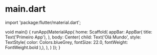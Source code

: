 # main.dart

import 'package:flutter/material.dart';

void main() {
  runApp(MaterialApp(
    home: Scaffold(
      appBar: AppBar(
        title: Text('Primeiro App'),
    ),
    body: Center(
      child: Text('Olá Mundo', style: TextStyle(
        color: Colors.blueGrey,
        fontSize: 22.0,
        fontWeight: FontWeight.bold
      ),),
     ),
    )
  ));
} 
